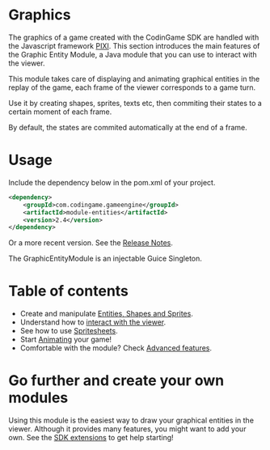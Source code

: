 # Graphics

The graphics of a game created with the CodinGame SDK are handled with the Javascript framework [PIXI](http://www.pixijs.com/). This section introduces the main features of the Graphic Entity Module, a Java module that you can use to interact with the viewer.

This module takes care of displaying and animating graphical entities in the replay of the game, each frame of the viewer corresponds to a game turn.

Use it by creating shapes, sprites, texts etc, then commiting their states to a certain moment of each frame.

By default, the states are commited automatically at the end of a frame.

# Usage

Include the dependency below in the pom.xml of your project.
```xml
<dependency>
	<groupId>com.codingame.gameengine</groupId>
	<artifactId>module-entities</artifactId>
	<version>2.4</version>
</dependency>
```
Or a more recent version. See the [Release Notes](misc/misc-3-release-notes.md).

The GraphicEntityModule is an injectable Guice Singleton.

# Table of contents

- Create and manipulate [Entities, Shapes and Sprites](graphics-2-entities.md).
- Understand how to [interact with the viewer](graphics-3-states.md).
- See how to use [Spritesheets](graphics-4-spritesheets.md).
- Start [Animating](graphics-5-animations.md) your game!
- Comfortable with the module? Check [Advanced features](graphics-6-advanced.md).

# Go further and create your own modules

Using this module is the easiest way to draw your graphical entities in the viewer. Although it provides many features, you might want to add your own. See the [SDK extensions](extensions/extensions-1-tools.md) to get help starting!